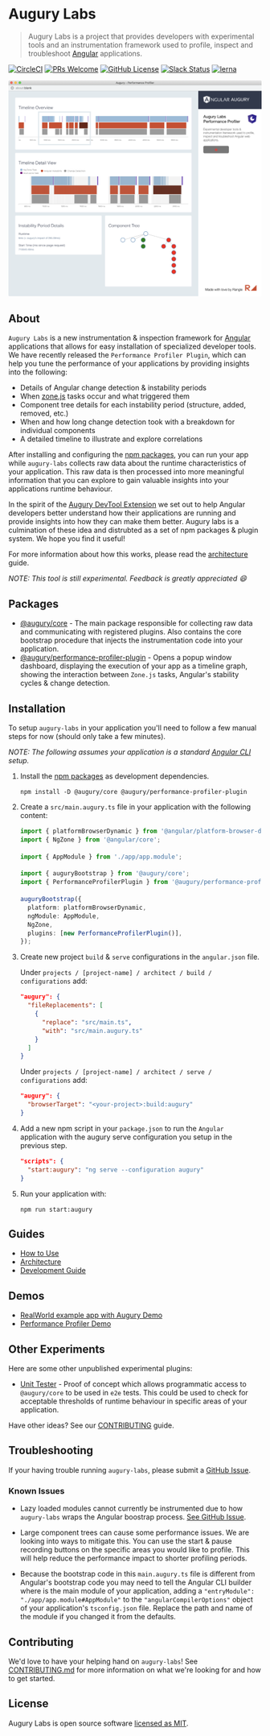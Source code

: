 # Augury Labs

> Augury Labs is a project that provides developers with experimental tools and an instrumentation
> framework used to profile, inspect and troubleshoot [Angular](https://angular.io) applications.

[![CircleCI](https://circleci.com/gh/rangle/augury-labs.svg?style=svg&circle-token=3b4d4e15a644445f9bf5d449fa5746ba774bfcdf)](https://circleci.com/gh/rangle/augury-labs) [![PRs Welcome](https://img.shields.io/badge/PRs-welcome-brightgreen.svg?style=flat-square)](http://makeapullrequest.com) [![GitHub License](https://img.shields.io/badge/license-MIT-blue.svg?style=flat-square)](./LICENSE) [![Slack Status](https://augury-slack.herokuapp.com/badge.svg)](https://augury-slack.herokuapp.com) [![lerna](https://img.shields.io/badge/maintained%20with-lerna-cc00ff.svg)](https://lernajs.io/)

![Angular Performance Profiler](screenshot.png 'Angular Performance Profiler')

## About

`Augury Labs` is a new instrumentation & inspection framework for [Angular](https://angular.io/)
applications that allows for easy installation of specialized developer tools. We have recently
released the `Performance Profiler Plugin`, which can help you tune the performance of your
applications by providing insights into the following:

- Details of Angular change detection & instability periods
- When [zone.js](https://github.com/angular/zone.js) tasks occur and what triggered them
- Component tree details for each instability period (structure, added, removed, etc.)
- When and how long change detection took with a breakdown for individual components
- A detailed timeline to illustrate and explore correlations

After installing and configuring the [npm packages](https://www.npmjs.com/org/augury/), you can run
your app while `augury-labs` collects raw data about the runtime characteristics of your application.
This raw data is then processed into more meaningful information that you can explore to gain
valuable insights into your applications runtime behaviour.

In the spirit of the [Augury DevTool Extension](https://github.com/rangle/augury/) we set out to
help Angular developers better understand how their applications are running and provide insights
into how they can make them better. Augury labs is a culmination of these idea and distrubted as a
set of npm packages & plugin system. We hope you find it useful!

For more information about how this works, please read the [architecture](docs/architecture.md)
guide.

_NOTE: This tool is still experimental. Feedback is greatly appreciated :smile:_

## Packages

- [@augury/core](https://www.npmjs.com/package/@augury/core) - The main package responsible for
  collecting raw data and communicating with registered plugins. Also contains the core bootstrap
  procedure that injects the instrumentation code into your application.
- [@augury/performance-profiler-plugin](https://www.npmjs.com/package/@augury/performance-profiler-plugin) -
  Opens a popup window dashboard, displaying the execution of your app as a timeline graph,
  showing the interaction between `Zone.js` tasks, Angular's stability cycles & change detection.

## Installation

To setup `augury-labs` in your application you'll need to follow a few manual steps for now
(should only take a few minutes).

_NOTE: The following assumes your application is a standard [Angular CLI](https://cli.angular.io/) setup._

1. Install the [npm packages](https://www.npmjs.com/org/augury/) as development dependencies.

   ```shell
   npm install -D @augury/core @augury/performance-profiler-plugin
   ```

2. Create a `src/main.augury.ts` file in your application with the following content:

   ```ts
   import { platformBrowserDynamic } from '@angular/platform-browser-dynamic';
   import { NgZone } from '@angular/core';

   import { AppModule } from './app/app.module';

   import { auguryBootstrap } from '@augury/core';
   import { PerformanceProfilerPlugin } from '@augury/performance-profiler-plugin';

   auguryBootstrap({
     platform: platformBrowserDynamic,
     ngModule: AppModule,
     NgZone,
     plugins: [new PerformanceProfilerPlugin()],
   });
   ```

3. Create new project `build` & `serve` configurations in the `angular.json` file.

   Under `projects / [project-name] / architect / build / configurations` add:

   ```json
   "augury": {
     "fileReplacements": [
       {
         "replace": "src/main.ts",
         "with": "src/main.augury.ts"
       }
     ]
   }
   ```

   Under `projects / [project-name] / architect / serve / configurations` add:

   ```json
   "augury": {
     "browserTarget": "<your-project>:build:augury"
   }
   ```

4. Add a new npm script in your `package.json` to run the `Angular` application with the augury
   serve configuration you setup in the previous step.

   ```json
   "scripts": {
     "start:augury": "ng serve --configuration augury"
   }
   ```

5. Run your application with:

   ```shell
   npm run start:augury
   ```

## Guides

- [How to Use](docs/how-to-use.md)
- [Architecture](docs/architecture.md)
- [Development Guide](docs/development-guide.md)

## Demos

- [RealWorld example app with Augury Demo](https://github.com/rangle/angular-realworld-example-app-with-augury/)
- [Performance Profiler Demo](demos/README.md)

## Other Experiments

Here are some other unpublished experimental plugins:

- [Unit Tester](packages/plugins/unit-tester) - Proof of concept which allows programmatic access
  to `@augury/core` to be used in `e2e` tests. This could be used to check for acceptable
  thresholds of runtime behaviour in specific areas of your application.

Have other ideas? See our [CONTRIBUTING](CONTRIBUTING.md) guide.

## Troubleshooting

If your having trouble running `augury-labs`, please submit a [GitHub Issue](https://github.com/rangle/augury-labs/issues).

### Known Issues

- Lazy loaded modules cannot currently be instrumented due to how `augury-labs` wraps the Angular
  boostrap process. [See GitHub Issue](https://github.com/rangle/augury-labs/issues/28).

- Large component trees can cause some performance issues. We are looking into ways to mitigate
  this. You can use the start & pause recording buttons on the specific areas you would like to
  profile. This will help reduce the performance impact to shorter profiling periods.

- Because the bootstrap code in this `main.augury.ts` file is different from Angular's bootstrap
  code you may need to tell the Angular CLI builder where is the main module of your application,
  adding a `"entryModule": "./app/app.module#AppModule"` to the `"angularCompilerOptions"` object
  of your application's `tsconfig.json` file. Replace the path and name of the module if you
  changed it from the defaults.

## Contributing

We'd love to have your helping hand on `augury-labs`! See [CONTRIBUTING.md](CONTRIBUTING.md) for
more information on what we're looking for and how to get started.

## License

Augury Labs is open source software [licensed as MIT](LICENSE).
